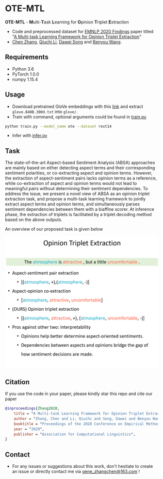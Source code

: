 # OTE-MTL

**OTE-MTL** - **M**ulti-**T**ask **L**earning for **O**pinion **T**riplet **E**xtraction
* Code and preprocessed dataset for [EMNLP 2020 Findings](https://2020.emnlp.org/) paper titled "[A Multi-task Learning Framework for Opinion Triplet Extraction](https://arxiv.org/abs/2010.01512)" 
* [Chen Zhang](https://genezc.github.io), [Qiuchi Li](https://qiuchili.github.io), [Dawei Song](http://cs.bit.edu.cn/szdw/jsml/js/sdw/index.htm) and [Benyou Wang](https://wabyking.github.io/old).

## Requirements

* Python 3.6
* PyTorch 1.0.0
* numpy 1.15.4

## Usage

* Download pretrained GloVe embeddings with this [link](http://nlp.stanford.edu/data/wordvecs/glove.840B.300d.zip) and extract `glove.840B.300d.txt` into `glove/`.
* Train with command, optional arguments could be found in [train.py](/train.py)
```bash
python train.py --model_name ote --dataset rest14
```
* Infer with [infer.py](/infer.py)

## Task

The state-of-the-art Aspect-based Sentiment Analysis (ABSA) approaches are mainly based on either detecting aspect terms and their corresponding sentiment polarities, or co-extracting aspect and opinion terms. However, the extraction of aspect-sentiment pairs lacks opinion terms as a reference, while co-extraction of aspect and opinion terms would not lead to meaningful pairs without determining their sentiment dependencies. To address the issue, we present a novel view of ABSA as an opinion triplet extraction task, and propose a multi-task learning framework to jointly extract aspect terms and opinion terms, and simultaneously parses sentiment dependencies between them with a biaffine scorer. At inference phase, the extraction of triplets is facilitated by a triplet decoding method based on the above outputs.

An overview of our proposed task is given below

![model](/assets/task.png)

## Citation

If you use the code in your paper, please kindly star this repo and cite our paper

```bibtex
@inproceedings{Zhang2020, 
    title = "A Multi-task Learning Framework for Opinion Triplet Extraction", 
    author = "Zhang, Chen and Li, Qiuchi and Song, Dawei and Benyou Wang", 
    booktitle = "Proceedings of the 2020 Conference on Empirical Methods in Natural Language Processing (EMNLP)", 
    year = "2020", 
    publisher = "Association for Computational Linguistics", 
} 
```

## Contact

* For any issues or suggestions about this work, don't hesitate to create an issue or directly contact me via [gene_zhangchen@163.com](mailto:gene_zhangchen@163.com) !